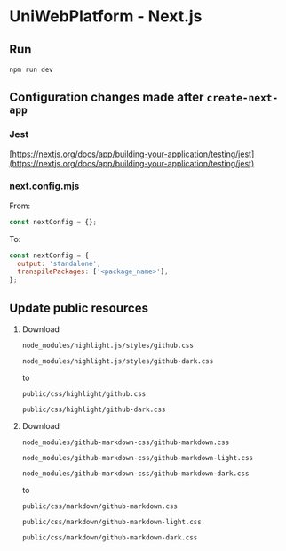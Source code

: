 # UniWebPlatform - Next.js

## Run

```bash
npm run dev
```

## Configuration changes made after `create-next-app`

### Jest

[https://nextjs.org/docs/app/building-your-application/testing/jest](https://nextjs.org/docs/app/building-your-application/testing/jest)

### next.config.mjs

From:

```js
const nextConfig = {};
```

To:

```js
const nextConfig = {
  output: 'standalone',
  transpilePackages: ['<package_name>'],
};
```

## Update public resources

1.
    Download

    `node_modules/highlight.js/styles/github.css`

    `node_modules/highlight.js/styles/github-dark.css`
    
    to
    
    `public/css/highlight/github.css`

    `public/css/highlight/github-dark.css`

2.
    Download

    `node_modules/github-markdown-css/github-markdown.css`

    `node_modules/github-markdown-css/github-markdown-light.css`

    `node_modules/github-markdown-css/github-markdown-dark.css`
    
    to
    
    `public/css/markdown/github-markdown.css`

    `public/css/markdown/github-markdown-light.css`

    `public/css/markdown/github-markdown-dark.css`
